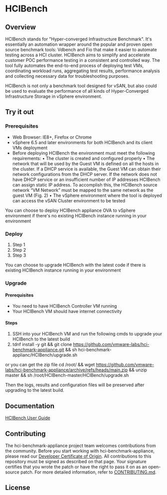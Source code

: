 # HCIBench

## Overview
HCIBench stands for "Hyper-converged Infrastructure Benchmark". It's essentially an automation wrapper around the popular and proven open source benchmark tools: Vdbench and Fio that make it easier to automate testing across a HCI cluster. HCIBench aims to simplify and accelerate customer POC performance testing in a consistent and controlled way. The tool fully automates the end-to-end process of deploying test VMs, coordinating workload runs, aggregating test results, performance analysis and collecting necessary data for troubleshooting purposes.

HCIBench is not only a benchmark tool designed for vSAN, but also could be used to evaluate the performance of all kinds of Hyper-Converged Infrastructure Storage in vSphere environment.

## Try it out

### Prerequisites

* Web Browser: IE8+, Firefox or Chrome
* vSphere 6.5 and later environments for both HCIBench and its client VMs deployment
* Before deploying HCIBench the environment must meet the following requirements:
•   The cluster is created and configured properly
•   The network that will be used by the Guest VM is defined on all the hosts in the cluster. If a DHCP service is available, the Guest VM can obtain their network configurations from the DHCP server. If the network does not have DHCP service or an insufficient number of IP addresses
HCIBench can assign static IP address. To accomplish this, the HCIBench source network “VM Network” must be mapped to the same network as the guest VM (Fig. 2)
•   The vSphere environment where the tool is deployed can access the vSAN Cluster environment to be tested

You can choose to deploy HCIBench appliance OVA to vSphere environment if there's no existing HCIBench instance running in your environment 
### Deploy

1. Step 1
2. Step 2
3. Step 3

You can choose to upgrade HCIBench with the latest code if there is existing HCIBench instance running in your environment 

### Upgrade

#### Prerequisites
*  You need to have HCIBench Controller VM running
*  Your HCIBench VM should have internet connectivity

#### Steps
1. SSH into your HCIBench VM and run the following cmds to upgrade your HCIBench to the latest build
2. tdnf install -y git && git clone https://github.com/vmware-labs/hci-benchmark-appliance.git && sh hci-benchmark-applianc/HCIBench/upgrade.sh

or you can get the zip file
cd /root/ && wget https://github.com/vmware-labs/hci-benchmark-appliance/archive/refs/heads/main.zip && unzip master && sh /root/HCIBench-master/HCIBench/upgrade.sh

Then the logs, results and configuration files will be preserved after upgrading to the latest build.

## Documentation
[HCIBench User Guide](HCIBench_User_Guide_2.8.1.pdf)

## Contributing

The hci-benchmark-appliance project team welcomes contributions from the community. Before you start working with hci-benchmark-appliance, please
read our [Developer Certificate of Origin](https://cla.vmware.com/dco). All contributions to this repository must be
signed as described on that page. Your signature certifies that you wrote the patch or have the right to pass it on
as an open-source patch. For more detailed information, refer to [CONTRIBUTING.md](CONTRIBUTING.md).

## License

